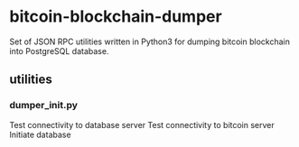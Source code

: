 # bitcoin-blockchain-dumper
Set of JSON RPC utilities written in Python3 for dumping bitcoin blockchain into PostgreSQL database.

## utilities
### dumper_init.py
Test connectivity to database server
Test connectivity to bitcoin server
Initiate database

